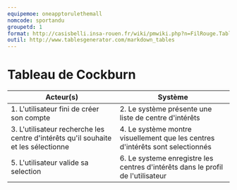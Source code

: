 ```yaml
---
equipemoe: oneapptorulethemall
nomcode: sportandu
groupetd: 1
format: http://casisbelli.insa-rouen.fr/wiki/pmwiki.php?n=FilRouge.TableauCockburn
outil: http://www.tablesgenerator.com/markdown_tables
---
```

# Tableau de Cockburn

| Acteur(s)       | Système                        | 
|-----------------|--------------------------------|
| 1. L'utilisateur fini de créer son compte | 2. Le système présente une liste de centre d'intérêts              | 
| 3. L'utilisateur recherche les centre d'intérêts qu'il souhaite et les sélectionne               |   4. Le système montre visuellement que les centres d'intérêts sont selectionnés                            |
| 5. L'utilisateur valide sa selection | 6. Le systeme enregistre les centres d'intérêts dans le profil de l'utilisateur |
